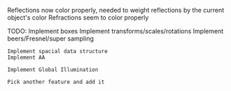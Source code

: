 Reflections now color properly, needed to weight reflections by the current object's color
Refractions seem to color properly

TODO:
	Implement boxes
	Implement transforms/scales/rotations
	Implement beers/Fresnel/super sampling
	
	Implement spacial data structure
	Implement AA
	
	Implement Global Illumination
	
	Pick another feature and add it

	
	